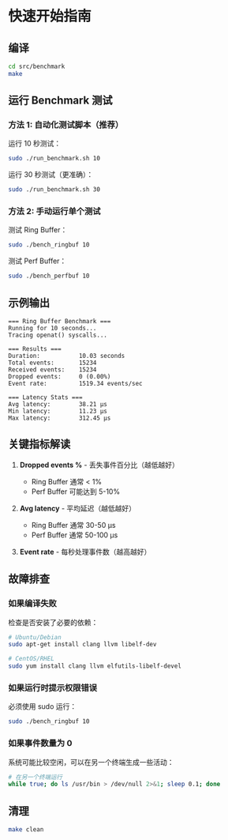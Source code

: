 # 快速开始指南

## 编译

```bash
cd src/benchmark
make
```

## 运行 Benchmark 测试

### 方法 1: 自动化测试脚本（推荐）

运行 10 秒测试：
```bash
sudo ./run_benchmark.sh 10
```

运行 30 秒测试（更准确）：
```bash
sudo ./run_benchmark.sh 30
```

### 方法 2: 手动运行单个测试

测试 Ring Buffer：
```bash
sudo ./bench_ringbuf 10
```

测试 Perf Buffer：
```bash
sudo ./bench_perfbuf 10
```

## 示例输出

```
=== Ring Buffer Benchmark ===
Running for 10 seconds...
Tracing openat() syscalls...

=== Results ===
Duration:           10.03 seconds
Total events:       15234
Received events:    15234
Dropped events:     0 (0.00%)
Event rate:         1519.34 events/sec

=== Latency Stats ===
Avg latency:        38.21 μs
Min latency:        11.23 μs
Max latency:        312.45 μs
```

## 关键指标解读

1. **Dropped events %** - 丢失事件百分比（越低越好）
   - Ring Buffer 通常 < 1%
   - Perf Buffer 可能达到 5-10%

2. **Avg latency** - 平均延迟（越低越好）
   - Ring Buffer 通常 30-50 μs
   - Perf Buffer 通常 50-100 μs

3. **Event rate** - 每秒处理事件数（越高越好）

## 故障排查

### 如果编译失败

检查是否安装了必要的依赖：
```bash
# Ubuntu/Debian
sudo apt-get install clang llvm libelf-dev

# CentOS/RHEL
sudo yum install clang llvm elfutils-libelf-devel
```

### 如果运行时提示权限错误

必须使用 sudo 运行：
```bash
sudo ./bench_ringbuf 10
```

### 如果事件数量为 0

系统可能比较空闲，可以在另一个终端生成一些活动：
```bash
# 在另一个终端运行
while true; do ls /usr/bin > /dev/null 2>&1; sleep 0.1; done
```

## 清理

```bash
make clean
```
